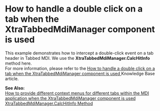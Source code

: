 # How to handle a double click on a tab when the XtraTabbedMdiManager component is used


<p>This example demonstrates how to intercept a double-click event on a tab header in Tabbed MDI. We use the <strong>XtraTabbedMdiManager.CalcHitInfo</strong> method here.<br />
For more information, please refer to the <a href="https://www.devexpress.com/Support/Center/p/AK5049">How to handle a double click on a tab when the XtraTabbedMdiManager component is used </a> Knowledge Base article.</p><p><strong>See Also:</strong><br />
<a href="https://www.devexpress.com/Support/Center/p/AK5046">How to provide different context menus for different tabs within the MDI application when the XtraTabbedMdiManager component is used</a><br />
<a href="http://documentation.devexpress.com/#WindowsForms/DevExpressXtraTabbedMdiXtraTabbedMdiManager_CalcHitInfotopic">XtraTabbedMdiManager.CalcHitInfo Method</a></p>

<br/>


